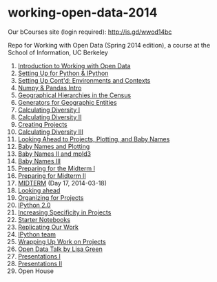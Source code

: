 working-open-data-2014
======================

Our bCourses site (login required): http://is.gd/wwod14bc

Repo for Working with Open Data (Spring 2014 edition), a course at the School of Information, UC Berkeley

  1. [Introduction to Working with Open Data](http://is.gd/wwod1401)
  2. [Setting Up for Python & IPython](http://is.gd/wwod1402)
  3. [Setting Up Cont'd: Environments and Contexts](http://is.gd/wwod1403)
  4. [Numpy & Pandas Intro](http://is.gd.wwod1404)
  5. [Geographical Hierarchies in the Census](http://is.gd/wwod1405)
  6. [Generators for Geographic Entities](http://is.gd/wwod1406)
  7. [Calculating Diversity I](http://is.gd/wwod1407)
  8. [Calculating Diversity II](http://is.gd/wwod1408)
  9. [Creating Projects](http://is.gd/wwod1409)
  10. [Calculating Diversity III](http://is.gd/wwod1410)
  11. [Looking Ahead to Projects, Plotting, and Baby Names](http://is.gd/wwod1411)
  12. [Baby Names and Plotting](http://is.gd/wwod1412)
  13. [Baby Names II and mpld3](http://is.gd/wwod1413)
  14. [Baby Names III](http://is.gd/wwod1414)
  15. [Preparing for the Midterm I](http://is.gd/wwod1415)
  16. [Preparing for Midterm II](http://is.gd/wwod1416)
  17. [MIDTERM](http://is.gd/wwod1417) (Day 17, 2014-03-18)
  18. [Looking ahead](http://is.gd/wwod1418)
  19. [Organizing for Projects](http://is.gd/wwod1419)
  20. [IPython 2.0](http://is.gd/wwod1420)
  21. [Increasing Specificity in Projects](http://is.gd/wwod1421)
  22. [Starter Notebooks](http://is.gd/wwod1422)
  23. [Replicating Our Work](http://is.gd/wwod1423)
  24. [IPython team](http://is.gd/wwod1424)
  25. [Wrapping Up Work on Projects](http://is.gd/wwod1425)
  26. [Open Data Talk by Lisa Green](http://is.gd/wwod1426)
  27. [Presentations I](http://is.gd/wwod1427)
  28. [Presentations II](http://is.gd/wwod1428)
  29. Open House

